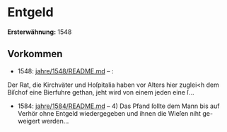 # Entgeld

**Ersterwähnung:** 1548

## Vorkommen
- 1548: [jahre/1548/README.md](../jahre/1548/README.md) – :

Der Rat, die Kirchväter und Hoſpitalia haben vor
Alters hier zuglei<h dem Biſchof eine Bierfuhre gethan,
jeht wird von einem jeden eine ſ...
- 1584: [jahre/1584/README.md](../jahre/1584/README.md) – 4) Das Pfand ſollte dem Mann bis auf Verhör ohne
Entgeld wiedergegeben und ihnen die Wieſen niht ge-
weigert werden...

